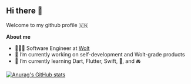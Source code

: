 ## Hi there 👋

Welcome to my github profile 🇻🇳

**About me**

- 👨🏻‍💻 Software Engineer at [Wolt](http://wolt.com/)
- 🔭 I’m currently working on self-development and Wolt-grade products
- 🌱 I’m currently learning Dart, Flutter, Swift, 🏸, and 🚘

[![Anurag's GitHub stats](https://github-readme-stats-gold-sigma-54.vercel.app/api?username=htqtung&show_icons=true&theme=vue-dark)](https://github.com/anuraghazra/github-readme-stats)
<!--
**htqtung/htqtung** is a ✨ _special_ ✨ repository because its `README.md` (this file) appears on your GitHub profile.

Here are some ideas to get you started:

- 🔭 I’m currently working on ...
- 🌱 I’m currently learning ...
- 👯 I’m looking to collaborate on ...
- 🤔 I’m looking for help with ...
- 💬 Ask me about ...
- 📫 How to reach me: ...
- 😄 Pronouns: ...
- ⚡ Fun fact: ...


-->

